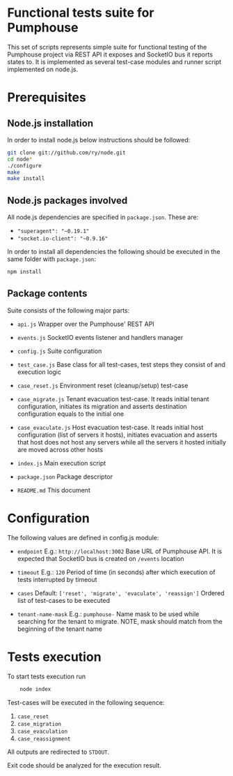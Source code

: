﻿Functional tests suite for Pumphouse
====================================

This set of scripts represents simple suite for functional testing of the Pumphouse project via REST API it exposes and SocketIO bus it reports states to. It is implemented as several test-case modules and runner script implemented on node.js.

# Prerequisites

## Node.js installation

In order to install node.js below instructions should be followed:

```sh
git clone git://github.com/ry/node.git
cd node*
./configure
make
make install
```

## Node.js packages involved

All node.js dependencies are specified in `package.json`. These are:

* `"superagent": "~0.19.1"`
* `"socket.io-client": "~0.9.16"`

In order to install all dependencies the following should be executed in the same folder with `package.json`:

```sh
npm install
```

## Package contents

Suite consists of the following major parts:

* `api.js`
    Wrapper over the Pumphouse' REST API

* `events.js`
    SocketIO events listener and handlers manager

* `config.js`
    Suite configuration

* `test_case.js`
    Base class for all test-cases, test steps they consist of and execution logic

* `case_reset.js`
    Environment reset (cleanup/setup) test-case

* `case_migrate.js`
    Tenant evacuation test-case. It reads initial tenant configuration, initiates its migration and asserts destination configuration equals to the initial one

* `case_evaculate.js`
    Host evacuation test-case. It reads initial host configuration (list of servers it hosts), initiates evacuation and asserts that host does not host any servers while all the servers it hosted initially are moved across other hosts

* `index.js`
    Main execution script

* `package.json`
    Package descriptor

* `README.md`
    This document

# Configuration

The following values are defined in config.js module:

* `endpoint`
    E.g.: `http://localhost:3002`
    Base URL of Pumphouse API. It is expected that SocketIO bus is created on ``/events`` location

* `timeout`
    E.g.: `120`
    Period of time (in seconds) after which execution of tests interrupted by timeout

* `cases`
    Default: `['reset', 'migrate', 'evaculate', 'reassign']`
    Ordered list of test-cases to be executed

* `tenant-name-mask`
    E.g.: `pumphouse-`
    Name mask to be used while searching for the tenant to migrate. NOTE, mask should match from the beginning of the tenant name

# Tests execution

To start tests execution run

```sh
    node index
```

Test-cases will be executed in the following sequence:

1. `case_reset`
2. `case_migration`
3. `case_evaculation`
4. `case_reassignment`

All outputs are redirected to `STDOUT`.

Exit code should be analyzed for the execution result.
